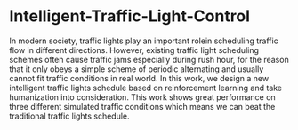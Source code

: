 # Intelligent-Traffic-Light-Control

  In modern society, traffic lights play an important rolein scheduling traffic flow in different directions. However, existing traffic light scheduling schemes often cause traffic jams especially during rush hour, for the reason that it only obeys a simple scheme of periodic alternating and usually cannot fit traffic conditions in real world. In this work, we design a new intelligent traffic lights schedule based on reinforcement learning and take humanization into consideration. This work shows great performance on three different
simulated traffic conditions which means we can beat the traditional traffic lights schedule.
